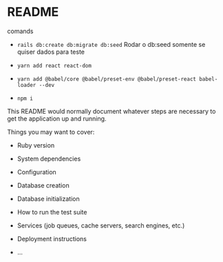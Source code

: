 # README

comands

* `rails db:create db:migrate db:seed`
Rodar o db:seed somente se quiser dados para teste

* `yarn add react react-dom`

* `yarn add @babel/core @babel/preset-env @babel/preset-react babel-loader --dev`

* `npm i`


This README would normally document whatever steps are necessary to get the
application up and running.

Things you may want to cover:

* Ruby version

* System dependencies

* Configuration

* Database creation

* Database initialization

* How to run the test suite

* Services (job queues, cache servers, search engines, etc.)

* Deployment instructions

* ...
